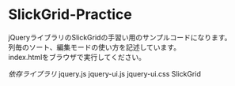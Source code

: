 SlickGrid-Practice
==================

jQueryライブラリのSlickGridの手習い用のサンプルコードになります。  
列毎のソート、編集モードの使い方を記述しています。  
index.htmlをブラウザで実行してください。  
  
*依存ライブラリ*
  jquery.js
  jquery-ui.js
  jquery-ui.css
  SlickGrid
  
  
